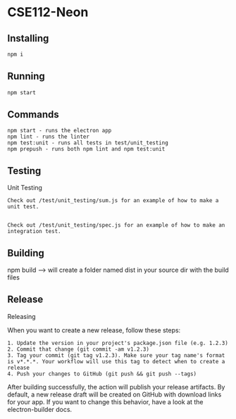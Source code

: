 # CSE112-Neon

## Installing
```bash
npm i
```

## Running 
```bash
npm start
```


## Commands
	npm start - runs the electron app
	npm lint - runs the linter
	npm test:unit - runs all tests in test/unit_testing
	npm prepush - runs both npm lint and npm test:unit



## Testing
 Unit Testing
 
	Check out /test/unit_testing/sum.js for an example of how to make a unit test.
	
	
	Check out /test/unit_testing/spec.js for an example of how to make an integration test.
	
## Building

npm build --> will create a folder named dist in your source dir with the build files



## Release

Releasing

When you want to create a new release, follow these steps:

    1. Update the version in your project's package.json file (e.g. 1.2.3)
    2. Commit that change (git commit -am v1.2.3)
    3. Tag your commit (git tag v1.2.3). Make sure your tag name's format is v*.*.*. Your workflow will use this tag to detect when to create a release
    4. Push your changes to GitHub (git push && git push --tags)

After building successfully, the action will publish your release artifacts. By default, a new release draft will be created on GitHub with download
links for your app. If you want to change this behavior, have a look at the electron-builder docs.